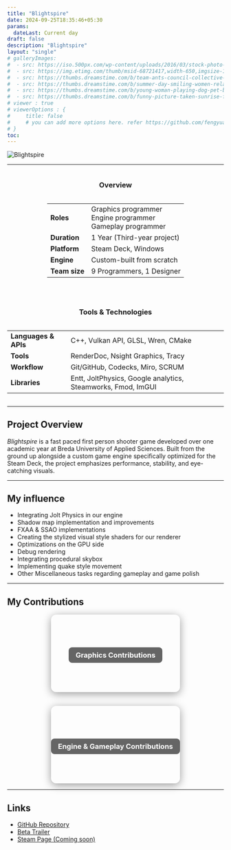 ```yaml
---
title: "Blightspire"
date: 2024-09-25T18:35:46+05:30
params:
  dateLast: Current day
draft: false
description: "Blightspire"
layout: "single"
# galleryImages:
#  - src: https://iso.500px.com/wp-content/uploads/2016/03/stock-photo-142984111-1500x1000.jpg
#  - src: https://img.etimg.com/thumb/msid-68721417,width-650,imgsize-1016106,,resizemode-4,quality-100/nature1_gettyimages.jpg
#  - src: https://thumbs.dreamstime.com/b/team-ants-council-collective-decision-work-17037482.jpg
#  - src: https://thumbs.dreamstime.com/b/summer-day-smiling-women-relax-wearing-red-dress-fashion-standing-wooden-bridge-over-sea-blue-sky-background-summer-107411998.jpg
#  - src: https://thumbs.dreamstime.com/b/young-woman-playing-dog-pet-beach-sunrise-sunset-girl-dog-having-fun-seasid-seaside-cute-neglected-stay-66480218.jpg
#  - src: https://thumbs.dreamstime.com/b/funny-picture-taken-sunrise-frozen-lake-perspective-rider-retro-bicycle-sunrise-personal-211066044.jpg 
# viewer : true
# viewerOptions : {
#     title: false
#     # you can add more options here. refer https://github.com/fengyuanchen/viewerjs?tab=readme-ov-file#options
# }
toc: 
---
```


![Blightspire](/images/projects/blightspire/blightspire.png)

---
<div style="display: flex; flex-wrap: wrap; gap: 2rem; justify-content: center; align-items: flex-start;">

  <div style="flex: 1 1 300px; min-width: 280px; text-align: center;">
    <h3>Overview</h3>
    <div style="display: inline-block; text-align: left;">
      <table>
        <tr>
          <td><strong>Roles</strong></td>
          <td>
            Graphics programmer<br>
            Engine programmer<br>
            Gameplay programmer
          </td>
        </tr>
        <tr><td><strong>Duration</strong></td><td>1 Year (Third-year project)</td></tr>
        <tr><td><strong>Platform</strong></td><td>Steam Deck, Windows</td></tr>
        <tr><td><strong>Engine</strong></td><td>Custom-built from scratch</td></tr>
        <tr><td><strong>Team size</strong></td><td>9 Programmers, 1 Designer</td></tr>
      </table>
    </div>
  </div>

  <div style="flex: 1 1 300px; min-width: 280px; text-align: center;">
    <h3>Tools & Technologies</h3>
    <div style="display: inline-block; text-align: left;">
      <table>
        <tr><td><strong>Languages & APIs</strong></td><td>C++, Vulkan API, GLSL, Wren, CMake</td></tr>
        <tr><td><strong>Tools</strong></td><td>RenderDoc, Nsight Graphics, Tracy</td></tr>
        <tr><td><strong>Workflow</strong></td><td>Git/GitHub, Codecks, Miro, SCRUM</td></tr>
        <tr><td><strong>Libraries</strong></td><td>Entt, JoltPhysics, Google analytics, Steamworks, Fmod, ImGUI</td></tr>
      </table>
    </div>
  </div>

</div>


---

## Project Overview

*Blightspire* is a fast paced first person shooter game developed over one academic year at Breda University of Applied Sciences. Built from the ground up alongside a custom game engine specifically optimized for the Steam Deck, the project emphasizes performance, stability, and eye-catching visuals.

---

## My influence

- Integrating Jolt Physics in our engine
- Shadow map implementation and improvements
- FXAA & SSAO implementations
- Creating the stylized visual style shaders for our renderer
- Optimizations on the GPU side
- Debug rendering
- Integrating procedural skybox
- Implementing quake style movement 
- Other Miscellaneous tasks regarding gameplay and game polish

---


## My Contributions

<div style="display: flex; flex-wrap: wrap; gap: 2rem; justify-content: center; align-items: center; margin-top: 1rem;">



  <a href="/blightspire-graphics/" style="text-decoration: none;">
    <div style="width: 300px; height: 180px; background-image: url('/images/projects/blightspire/graphics.png'); background-size: cover; background-position: center; border-radius: 12px; box-shadow: 0 4px 20px rgba(0,0,0,0.4); display: flex; align-items: center; justify-content: center;">
      <center><h3 style="color: white; background: rgba(0, 0, 0, 0.6); padding: 0.5rem 1rem; border-radius: 8px;">Graphics Contributions</h3></center>
    </div>
  </a>

  <a href="/blightspire-engine/" style="text-decoration: none;">
    <div style="width: 300px; height: 180px; background-image: url('/images/projects/blightspire/engine.png'); background-size: cover; background-position: center; border-radius: 12px; box-shadow: 0 4px 20px rgba(0,0,0,0.4); display: flex; align-items: center; justify-content: center;">
      <center><h3 style="color: white; background: rgba(0, 0, 0, 0.6); padding: 0.5rem 1rem; border-radius: 8px;">Engine & Gameplay Contributions</h3></center>
    </div>
  </a>

</div>

---

## Links

- [GitHub Repository](https://github.com/BredaUniversityGames/Y2024-25-PR-BB)
- [Beta Trailer](https://youtu.be/vs3-Rpgh0wQ)
- [Steam Page (Coming soon)]()